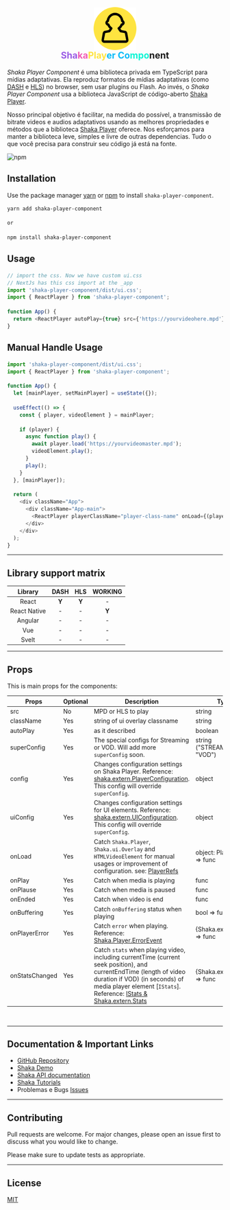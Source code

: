 <h2 align="center">
  <a href="https://github.com/g-silva-oliveira/shaka-player-component.git" title="GitHub Page for Component Package with Shaka Player">
    <img
      src="public/assets/pack-man-128.png"
      style="display: block; margin-left: auto; margin-right: auto; width: 100px"
    />
  </a>
  <span style="color: #9B5DE5">Sha</span><span style="color:#F15BB5">ka</span><span style="color:#FEE440">Play</span><span style="color:#00BBF9">er Co</span><span style="color:#00F5D4">mpo</span><span>nent</span>
</h2>

_Shaka Player Component_ é uma biblioteca privada em TypeScript para mídias adaptativas. Ela reproduz formatos de mídias adaptativas (como [DASH][] e [HLS][]) no browser, sem usar plugins ou Flash. Ao
invés, o _Shaka Player Component_ usa a biblioteca JavaScript de código-aberto [Shaka Player][].

Nosso principal objetivo é facilitar, na medida do possível, a transmissão de bitrate videos e audios adaptativos usando as melhores propriedades e métodos que a biblioteca [Shaka Player][] oferece.
Nos esforçamos para manter a biblioteca leve, simples e livre de outras dependencias. Tudo o que você precisa para construir seu código já está na fonte.

![npm](https://img.shields.io/npm/v/shaka-player?label=shaka-player)

[shaka player]: https://shaka-player-demo.appspot.com/demo/
[dash]: https://dashif.org/
[hls]: https://developer.apple.com/streaming/

## Installation

Use the package manager [yarn](https://classic.yarnpkg.com/en/) or [npm](https://www.npmjs.com/) to install `shaka-player-component`.

```bash
yarn add shaka-player-component

or

npm install shaka-player-component
```

## Usage

```javascript
// import the css. Now we have custom ui.css
// NextJs has this css import at the _app
import 'shaka-player-component/dist/ui.css';
import { ReactPlayer } from 'shaka-player-component';

function App() {
  return <ReactPlayer autoPlay={true} src={'https://yourvideohere.mpd'} />;
}
```

## Manual Handle Usage

```javascript
import 'shaka-player-component/dist/ui.css';
import { ReactPlayer } from 'shaka-player-component';

function App() {
  let [mainPlayer, setMainPlayer] = useState({});

  useEffect(() => {
    const { player, videoElement } = mainPlayer;

    if (player) {
      async function play() {
        await player.load('https://yourvideomaster.mpd');
        videoElement.play();
      }
      play();
    }
  }, [mainPlayer]);

  return (
    <div className="App">
      <div className="App-main">
        <ReactPlayer playerClassName="player-class-name" onLoad={(player) => setMainPlayer(player)} />
      </div>
    </div>
  );
}
```

---

## Library support matrix

|   Library    | DASH  |  HLS  | WORKING |
| :----------: | :---: | :---: | :-----: |
|    React     | **Y** | **Y** |    -    |
| React Native |   -   |   -   |  **Y**  |
|   Angular    |   -   |   -   |    -    |
|     Vue      |   -   |   -   |    -    |
|    Svelt     |   -   |   -   |    -    |

<!-- ## DASH features

## HLS features

## DRM support matrix -->

---

## Props

This is main props for the components:

| Props          | Optional | Description                                                                                                                                                                                                                       | Type                         |
| -------------- | -------- | --------------------------------------------------------------------------------------------------------------------------------------------------------------------------------------------------------------------------------- | ---------------------------- |
| src            | No       | MPD or HLS to play                                                                                                                                                                                                                | string                       |
| className      | Yes      | string of ui overlay classname                                                                                                                                                                                                    | string                       |
| autoPlay       | Yes      | as it described                                                                                                                                                                                                                   | boolean                      |
| superConfig    | Yes      | The special configs for Streaming or VOD. Will add more `superConfig` soon.                                                                                                                                                       | string ("STREAMING" / "VOD") |
| config         | Yes      | Changes configuration settings on Shaka Player. Reference: [shaka.extern.PlayerConfiguration][]. This config will override `superConfig`.                                                                                         | object                       |
| uiConfig       | Yes      | Changes configuration settings for UI elements. Reference: [shaka.extern.UIConfiguration][]. This config will override `superConfig`.                                                                                             | object                       |
| onLoad         | Yes      | Catch `Shaka.Player`, `Shaka.ui.Overlay` and `HTMLVideoElement` for manual usages or improvement of configuration. see: [PlayerRefs][]                                                                                            | object: PlayerRefs => func   |
| onPlay         | Yes      | Catch when media is playing                                                                                                                                                                                                       | func                         |
| onPlause       | Yes      | Catch when media is paused                                                                                                                                                                                                        | func                         |
| onEnded        | Yes      | Catch when video is end                                                                                                                                                                                                           | func                         |
| onBuffering    | Yes      | Catch `onBuffering` status when playing                                                                                                                                                                                           | bool => func                 |
| onPlayerError  | Yes      | Catch `error` when playing. Reference: [Shaka.Player.ErrorEvent][]                                                                                                                                                                | {Shaka.extern.Error} => func |
| onStatsChanged | Yes      | Catch `stats` when playing video, including currentTime (current seek position), and currentEndTime (length of video duration if VOD) (in seconds) of media player element [`IStats`]. Reference: [IStats & Shaka.extern.Stats][] | {Shaka.extern.Stats} => func |

[shaka.extern.playerconfiguration]: https://shaka-player-demo.appspot.com/docs/api/shaka.extern.html#.PlayerConfiguration
[shaka.extern.uiconfiguration]: https://shaka-player-demo.appspot.com/docs/api/shaka.extern.html#.UIConfiguration
[playerrefs]: https://github.com/mkhuda/react-shaka-player/blob/c4459e31027a08165007d03c9a08ff8a3e5de3dc/src/types/index.ts#L3
[shaka.player.errorevent]: https://shaka-player-demo.appspot.com/docs/api/shaka.Player.html#.event:ErrorEvent
[istats & shaka.extern.stats]: https://shaka-player-demo.appspot.com/docs/api/shaka.extern.html#.Stats

<br>

---

## Documentation & Important Links

- [GitHub Repository](https://github.com/g-silva-oliveira/shaka-player-component.git)
- [Shaka Demo](https://shaka-player-demo.appspot.com)
- [Shaka API documentation](https://shaka-player-demo.appspot.com/docs/api/index.html)
- [Shaka Tutorials](https://shaka-player-demo.appspot.com/docs/api/tutorial-welcome.html)
- Problemas e Bugs [Issues](https://github.com/g-silva-oliveira/shaka-player-component.git/issues)

---

## Contributing

Pull requests are welcome. For major changes, please open an issue first to discuss what you would like to change.

Please make sure to update tests as appropriate.

---

## License

[MIT](https://choosealicense.com/licenses/mit/)
